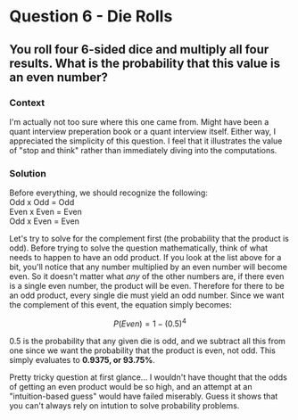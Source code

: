 # Question 6 - Die Rolls 

## You roll four 6-sided dice and multiply all four results. What is the probability that this value is an even number?   

### Context  
I'm actually not too sure where this one came from. Might have been a quant interview preperation book or a quant interview itself. Either way, I appreciated the simplicity of this question. I feel that it illustrates the value of "stop and think" rather than immediately diving into the computations.  

### Solution  
Before everything, we should recognize the following:  
Odd x Odd = Odd  
Even x Even = Even  
Odd x Even = Even  

Let's try to solve for the complement first (the probability that the product is odd). Before trying to solve the question mathematically, think of what needs to happen to have an odd product. If you look at the list above for a bit, you'll notice that any number multiplied by an even number will become even. So it doesn't matter what *any* of the other numbers are, if there even is a single even number, the product will be even. Therefore for there to be an odd product, every single die must yield an odd number. Since we want the complement of this event, the equation simply becomes:  

$$
P(Even) = 1-(0.5)^4
$$  

0.5 is the probability that any given die is odd, and we subtract all this from one since we want the probability that the product is even, not odd. This simply evaluates to **0.9375, or 93.75%**.  

Pretty tricky question at first glance... I wouldn't have thought that the odds of getting an even product would be so high, and an attempt at an "intuition-based guess" would have failed miserably. Guess it shows that you can't always rely on intution to solve probability problems. 
